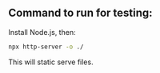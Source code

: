 ## Command to run for testing:
Install Node.js, then:
```bash
npx http-server -o ./
```
This will static serve files.